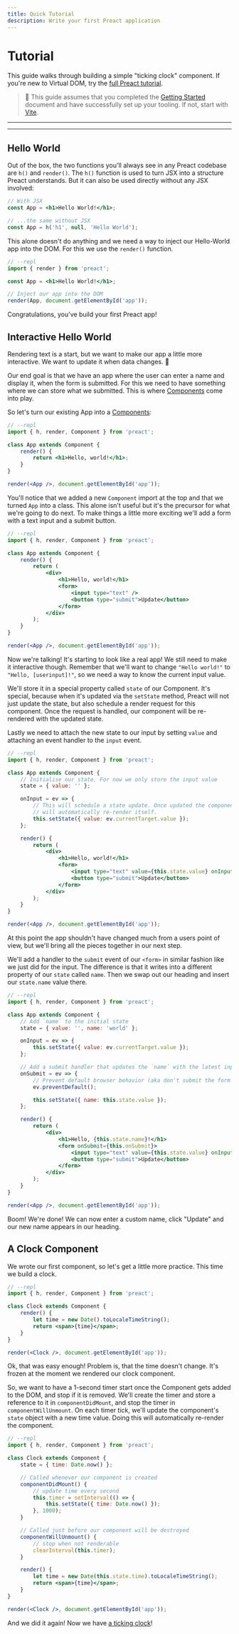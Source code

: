 ```yaml
---
title: Quick Tutorial
description: Write your first Preact application
---
```


# Tutorial

This guide walks through building a simple "ticking clock" component. If you're new to Virtual DOM, try the [full Preact tutorial](/tutorial).

> :information_desk_person: This guide assumes that you completed the [Getting Started](/guide/v10/getting-started) document and have successfully set up your tooling. If not, start with [Vite](/guide/v10/getting-started#create-a-vite-powered-preact-app).

---

<toc></toc>

---

## Hello World

Out of the box, the two functions you'll always see in any Preact codebase are `h()` and `render()`. The `h()` function is used to turn JSX into a structure Preact understands. But it can also be used directly without any JSX involved:

```jsx
// With JSX
const App = <h1>Hello World!</h1>;

// ...the same without JSX
const App = h('h1', null, 'Hello World');
```

This alone doesn't do anything and we need a way to inject our Hello-World app into the DOM. For this we use the `render()` function.

```jsx
// --repl
import { render } from 'preact';

const App = <h1>Hello World!</h1>;

// Inject our app into the DOM
render(App, document.getElementById('app'));
```

Congratulations, you've build your first Preact app!

## Interactive Hello World

Rendering text is a start, but we want to make our app a little more interactive. We want to update it when data changes. :star2:

Our end goal is that we have an app where the user can enter a name and display it, when the form is submitted. For this we need to have something where we can store what we submitted. This is where [Components](/guide/v10/components) come into play.

So let's turn our existing App into a [Components](/guide/v10/components):

```jsx
// --repl
import { h, render, Component } from 'preact';

class App extends Component {
	render() {
		return <h1>Hello, world!</h1>;
	}
}

render(<App />, document.getElementById('app'));
```

You'll notice that we added a new `Component` import at the top and that we turned `App` into a class. This alone isn't useful but it's the precursor for what we're going to do next. To make things a little more exciting we'll add a form with a text input and a submit button.

```jsx
// --repl
import { h, render, Component } from 'preact';

class App extends Component {
	render() {
		return (
			<div>
				<h1>Hello, world!</h1>
				<form>
					<input type="text" />
					<button type="submit">Update</button>
				</form>
			</div>
		);
	}
}

render(<App />, document.getElementById('app'));
```

Now we're talking! It's starting to look like a real app! We still need to make it interactive though. Remember that we'll want to change `"Hello world!"` to `"Hello, [userinput]!"`, so we need a way to know the current input value.

We'll store it in a special property called `state` of our Component. It's special, because when it's updated via the `setState` method, Preact will not just update the state, but also schedule a render request for this component. Once the request is handled, our component will be re-rendered with the updated state.

Lastly we need to attach the new state to our input by setting `value` and attaching an event handler to the `input` event.

```jsx
// --repl
import { h, render, Component } from 'preact';

class App extends Component {
	// Initialise our state. For now we only store the input value
	state = { value: '' };

	onInput = ev => {
		// This will schedule a state update. Once updated the component
		// will automatically re-render itself.
		this.setState({ value: ev.currentTarget.value });
	};

	render() {
		return (
			<div>
				<h1>Hello, world!</h1>
				<form>
					<input type="text" value={this.state.value} onInput={this.onInput} />
					<button type="submit">Update</button>
				</form>
			</div>
		);
	}
}

render(<App />, document.getElementById('app'));
```

At this point the app shouldn't have changed much from a users point of view, but we'll bring all the pieces together in our next step.

We'll add a handler to the `submit` event of our `<form>` in similar fashion like we just did for the input. The difference is that it writes into a different property of our `state` called `name`. Then we swap out our heading and insert our `state.name` value there.

```jsx
// --repl
import { h, render, Component } from 'preact';

class App extends Component {
	// Add `name` to the initial state
	state = { value: '', name: 'world' };

	onInput = ev => {
		this.setState({ value: ev.currentTarget.value });
	};

	// Add a submit handler that updates the `name` with the latest input value
	onSubmit = ev => {
		// Prevent default browser behavior (aka don't submit the form here)
		ev.preventDefault();

		this.setState({ name: this.state.value });
	};

	render() {
		return (
			<div>
				<h1>Hello, {this.state.name}!</h1>
				<form onSubmit={this.onSubmit}>
					<input type="text" value={this.state.value} onInput={this.onInput} />
					<button type="submit">Update</button>
				</form>
			</div>
		);
	}
}

render(<App />, document.getElementById('app'));
```

Boom! We're done! We can now enter a custom name, click "Update" and our new name appears in our heading.

## A Clock Component

We wrote our first component, so let's get a little more practice. This time we build a clock.

```jsx
// --repl
import { h, render, Component } from 'preact';

class Clock extends Component {
	render() {
		let time = new Date().toLocaleTimeString();
		return <span>{time}</span>;
	}
}

render(<Clock />, document.getElementById('app'));
```

Ok, that was easy enough! Problem is, that the time doesn't change. It's frozen at the moment we rendered our clock component.

So, we want to have a 1-second timer start once the Component gets added to the DOM, and stop if it is removed. We'll create the timer and store a reference to it in `componentDidMount`, and stop the timer in `componentWillUnmount`. On each timer tick, we'll update the component's `state` object with a new time value. Doing this will automatically re-render the component.

```jsx
// --repl
import { h, render, Component } from 'preact';

class Clock extends Component {
	state = { time: Date.now() };

	// Called whenever our component is created
	componentDidMount() {
		// update time every second
		this.timer = setInterval(() => {
			this.setState({ time: Date.now() });
		}, 1000);
	}

	// Called just before our component will be destroyed
	componentWillUnmount() {
		// stop when not renderable
		clearInterval(this.timer);
	}

	render() {
		let time = new Date(this.state.time).toLocaleTimeString();
		return <span>{time}</span>;
	}
}

render(<Clock />, document.getElementById('app'));
```

And we did it again! Now we have [a ticking clock](http://jsfiddle.net/developit/u9m5x0L7/embedded/result,js/)!
